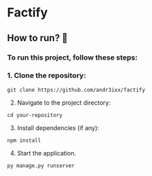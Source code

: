 # Factify

## How to run? 🤔

### To run this project, follow these steps:

### 1. Clone the repository:
```
git clone https://github.com/andr3ixx/factify
```
2. Navigate to the project directory:
```
cd your-repository
```
3. Install dependencies (if any):
```
npm install
```
4. Start the application.
```
py manage.py runserver
```
